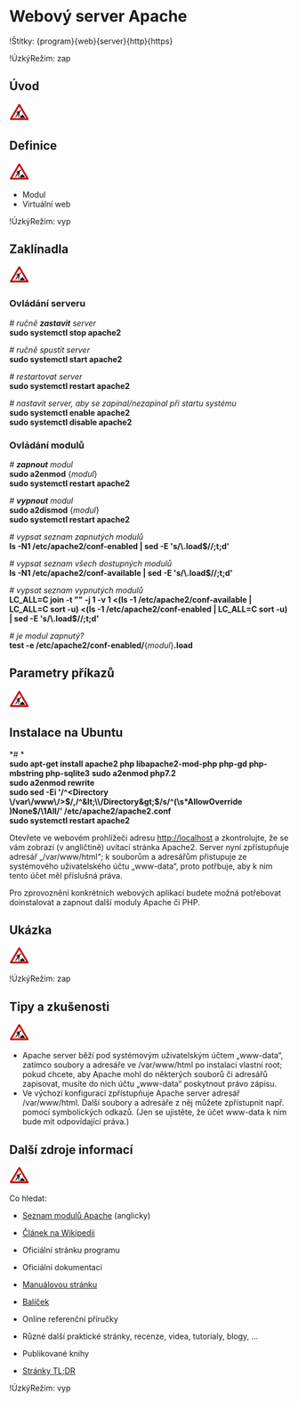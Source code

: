 <!--

Linux Kniha kouzel, kapitola Webový server Apache
Copyright (c) 2019, 2020 Singularis <singularis@volny.cz>

Toto dílo je dílem svobodné kultury; můžete ho šířit a modifikovat pod
podmínkami licence Creative Commons Attribution-ShareAlike 4.0 International
vydané neziskovou organizací Creative Commons. Text licence je přiložený
k tomuto projektu nebo ho můžete najít na webové adrese:

https://creativecommons.org/licenses/by-sa/4.0/

-->
<!--
Poznámky:

[ ] Po přechodu na Ubuntu 20.04 nutno aktualizovat verzi PHP.

- HTTP
- HTTPS
- PHP

⊨
-->

# Webový server Apache

!Štítky: {program}{web}{server}{http}{https}

!ÚzkýRežim: zap

## Úvod
<!--
- Vymezte, co je předmětem této kapitoly.
- Obecně popište základní principy, na kterých fungují používané nástroje.
- Uveďte, co kapitola nepokrývá, ačkoliv by to čtenář mohl očekávat.
-->
![ve výstavbě](../obrazky/ve-vystavbe.png)

## Definice
<!--
- Uveďte výčet specifických pojmů pro použití v této kapitole a tyto pojmy definujte co nejprecizněji.
-->
![ve výstavbě](../obrazky/ve-vystavbe.png)

* Modul
* Virtuální web

!ÚzkýRežim: vyp

## Zaklínadla
<!--
- Rozdělte na podsekce a naplňte „zaklínadly“.
-->
![ve výstavbě](../obrazky/ve-vystavbe.png)

### Ovládání serveru

*# ručně **zastavit** server*<br>
**sudo systemctl stop apache2**

*# ručně spustit server*<br>
**sudo systemctl start apache2**

*# restartovat server*<br>
**sudo systemctl restart apache2**

*# nastavit server, aby se zapínal/nezapínal při startu systému*<br>
**sudo systemctl enable apache2**<br>
**sudo systemctl disable apache2**

### Ovládání modulů

*# **zapnout** modul*<br>
**sudo a2enmod** {*modul*}<br>
**sudo systemctl restart apache2**

*# **vypnout** modul*<br>
**sudo a2dismod** {*modul*}<br>
**sudo systemctl restart apache2**

*# vypsat seznam zapnutých modulů*<br>
**ls -N1 /etc/apache2/conf-enabled \| sed -E 's/\\.load$//;t;d'**

*# vypsat seznam všech dostupných modulů*<br>
**ls -N1 /etc/apache2/conf-available \| sed -E 's/\\.load$//;t;d'**

*# vypsat seznam vypnutých modulů*<br>
**LC\_ALL=C join -t "" -j 1 -v 1 &lt;(ls -1 /etc/apache2/conf-available \| LC\_ALL=C sort -u) &lt;(ls -1 /etc/apache2/conf-enabled \| LC\_ALL=C sort -u) \| sed -E 's/\\.load$//;t;d'**

*# je modul zapnutý?*<br>
**test -e /etc/apache2/conf-enabled/**{*modul*}**.load**

## Parametry příkazů
<!--
- Pokud zaklínadla nepředstavují kompletní příkazy, v této sekci musíte popsat, jak z nich kompletní příkazy sestavit.
- Jinak by zde měl být přehled nejužitečnějších parametrů používaných nástrojů.
-->
![ve výstavbě](../obrazky/ve-vystavbe.png)

## Instalace na Ubuntu

*# *<br>
**sudo apt-get install apache2 php libapache2-mod-php php-gd php-mbstring php-sqlite3**
**sudo a2enmod php7.2**<br>
**sudo a2enmod rewrite**<br>
**sudo sed -Ei '/^&lt;Directory \\/var\\/www\\/&gt;$/,/^&lt;\\/Directory&gt;$/s/^(\\s\*AllowOverride )None$/\\1All/' /etc/apache2/apache2.conf**<br>
**sudo systemctl restart apache2**

Otevřete ve webovém prohlížeči adresu [http://localhost](http://localhost) a zkontrolujte, že se vám zobrazí (v angličtině) uvítací stránka Apache2. Server nyní zpřístupňuje adresář „/var/www/html“; k souborům a adresářům přistupuje ze systémového uživatelského účtu „www-data“, proto potřbuje, aby k nim tento účet měl příslušná práva.

Pro zprovoznění konkrétních webových aplikací budete možná potřebovat doinstalovat a zapnout další moduly Apache či PHP.

<!--
Modul „rewrite“ a změna konfigurace jsou potřeba, aby fungovaly soubory .htaccess.

Modul „gd“ slouží ke zpracování bitmapových obrázků, modul „mbstring“ slouží ke zpracování textových řetězců a module „sqlite3“ k přístupu do databázových souborů SQLite.

*# seznam balíčků s moduly Apache/PHP (pro člověka)*<br>
**apt list 'libapache2-mod-\*'**
**apt list 'php-\*' 'php?.?-\*'**
-->

## Ukázka
<!--
- Tuto sekci ponechávat jen v kapitolách, kde dává smysl.
- Zdrojový kód, konfigurační soubor nebo interakce s programem, a to v úplnosti − ukázka musí být natolik úplná, aby ji v této podobě šlo spustit, ale současně natolik stručná, aby se vešla na jednu stranu A5.
- Snažte se v ukázce ilustrovat co nejvíc zaklínadel z této kapitoly.
-->
![ve výstavbě](../obrazky/ve-vystavbe.png)

!ÚzkýRežim: zap

## Tipy a zkušenosti
<!--
- Do odrážek uveďte konkrétní zkušenosti, které jste při práci s nástrojem získali; zejména případy, kdy vás chování programu překvapilo nebo očekáváte, že by mohlo překvapit začátečníky.
- Popište typické chyby nových uživatelů a jak se jim vyhnout.
- Buďte co nejstručnější; neodbíhejte k popisování čehokoliv vedlejšího, co je dost možné, že už čtenář zná.
-->
![ve výstavbě](../obrazky/ve-vystavbe.png)

* Apache server běží pod systémovým uživatelským účtem „www-data“, zatímco soubory a adresáře ve /var/www/html po instalaci vlastní root; pokud chcete, aby Apache mohl do některých souborů či adresářů zapisovat, musíte do nich účtu „www-data“ poskytnout právo zápisu.
* Ve výchozí konfiguraci zpřístupňuje Apache server adresář /var/www/html. Další soubory a adresáře z něj můžete zpřístupnit např. pomocí symbolických odkazů. (Jen se ujistěte, že účet www-data k nim bude mít odpovídající práva.)

## Další zdroje informací
<!--
- Uveďte, které informační zdroje jsou pro začátečníka nejlepší k získání rychlé a obsáhlé nápovědy. Typicky jsou to manuálové stránky, vestavěná nápověda programu nebo webové zdroje. Můžete uvést i přímé odkazy.
- V seznamu uveďte další webové zdroje, knihy apod.
- Pokud je vestavěná dokumentace programů (typicky v adresáři /usr/share/doc) užitečná, zmiňte ji také.
- Poznámka: Protože se tato sekce tiskne v úzkém režimu, zaklínadla smíte uvádět pouze bez titulku a bez poznámek pod čarou!
-->
![ve výstavbě](../obrazky/ve-vystavbe.png)

Co hledat:

* [Seznam modulů Apache](https://en.wikipedia.org/wiki/List\_of\_Apache_modules) (anglicky)

* [Článek na Wikipedii](https://cs.wikipedia.org/wiki/Hlavn%C3%AD_strana)
* Oficiální stránku programu
* Oficiální dokumentaci
* [Manuálovou stránku](http://manpages.ubuntu.com/)
* [Balíček](https://packages.ubuntu.com/)
* Online referenční příručky
* Různé další praktické stránky, recenze, videa, tutorialy, blogy, ...
* Publikované knihy
* [Stránky TL;DR](https://github.com/tldr-pages/tldr/tree/master/pages/common)

!ÚzkýRežim: vyp
